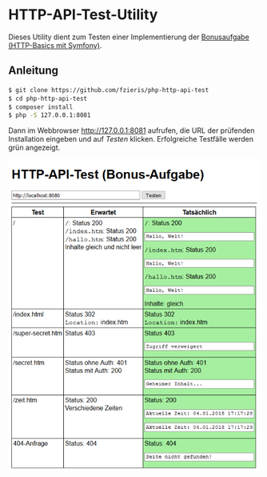 # HTTP-API-Test-Utility

Dieses Utility dient zum Testen einer Implementierung der
[Bonusaufgabe (HTTP-Basics mit Symfony)](https://zieris.net/webdev/aufgaben/bonus/http-symfony).

## Anleitung

```sh
$ git clone https://github.com/fzieris/php-http-api-test
$ cd php-http-api-test
$ composer install
$ php -S 127.0.0.1:8081
```

Dann im Webbrowser http://127.0.0.1:8081 aufrufen, die URL der prüfenden Installation eingeben
und auf *Testen* klicken.
Erfolgreiche Testfälle werden grün angezeigt.

![Erfolgreiche Testfälle](demo.png)
